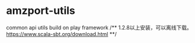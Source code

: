 # amzport-utils
common api utils build on play framework
/**
1.2.8以上安装，可以离线下载。
https://www.scala-sbt.org/download.html
**/
